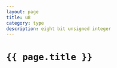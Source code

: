 ```yaml
---
layout: page
title: u8
category: type
description: eight bit unsigned integer
---
```


# `{{ page.title }}`

